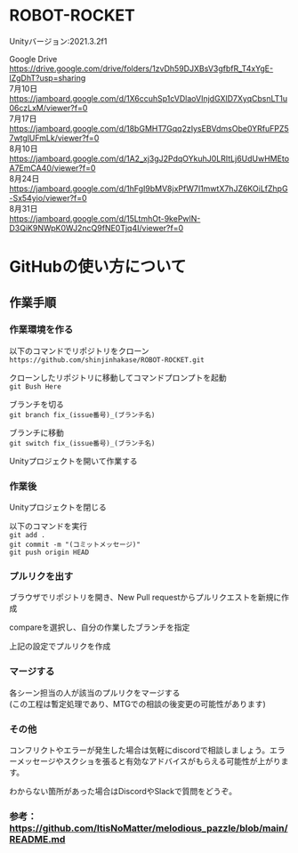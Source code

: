 # ROBOT-ROCKET
Unityバージョン:2021.3.2f1

Google Drive<br>
https://drive.google.com/drive/folders/1zvDh59DJXBsV3gfbfR_T4xYgE-lZgDhT?usp=sharing<br>
7月10日<br>
https://jamboard.google.com/d/1X6ccuhSp1cVDlaoVInjdGXlD7XyqCbsnLT1u06czLxM/viewer?f=0<br>
7月17日<br>
https://jamboard.google.com/d/18bGMHT7Gqq2zIysEBVdmsObe0YRfuFPZ57wtglUFmLk/viewer?f=0<br>
8月10日<br>
https://jamboard.google.com/d/1A2_xj3gJ2PdqOYkuhJ0LRItLj6UdUwHMEtoA7EmCA40/viewer?f=0<br>
8月24日<br>
https://jamboard.google.com/d/1hFgI9bMV8jxPfW7I1mwtX7hJZ6KOiLfZhpG-Sx54yio/viewer?f=0<br>
8月31日<br>
https://jamboard.google.com/d/15LtmhOt-9kePwlN-D3QiK9NWpK0WJ2ncQ9fNE0Tjq4I/viewer?f=0<br>
# GitHubの使い方について
## 作業手順 
### 作業環境を作る 
以下のコマンドでリポジトリをクローン  
`https://github.com/shinjinhakase/ROBOT-ROCKET.git`   


クローンしたリポジトリに移動してコマンドプロンプトを起動  
`git Bush Here`  

ブランチを切る  
`git branch fix_(issue番号)_(ブランチ名)`  


ブランチに移動  
`git switch fix_(issue番号)_(ブランチ名)`   


Unityプロジェクトを開いて作業する  

### 作業後  
Unityプロジェクトを閉じる


以下のコマンドを実行  
`git add .`  
`git commit -m "(コミットメッセージ)"`  
`git push origin HEAD`


### プルリクを出す  
ブラウザでリポジトリを開き、New Pull requestからプルリクエストを新規に作成  


compareを選択し、自分の作業したブランチを指定    


上記の設定でプルリクを作成  

### マージする  
各シーン担当の人が該当のプルリクをマージする  
(この工程は暫定処理であり、MTGでの相談の後変更の可能性があります)  


### その他  
コンフリクトやエラーが発生した場合は気軽にdiscordで相談しましょう。エラーメッセージやスクショを張ると有効なアドバイスがもらえる可能性が上がります。  

わからない箇所があった場合はDiscordやSlackで質問をどうぞ。
### 参考：<br>https://github.com/ItisNoMatter/melodious_pazzle/blob/main/README.md<br>
